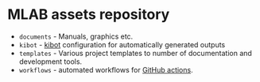 #  MLAB assets repository

 * `documents` - Manuals, graphics etc. 
 * `kibot` - [kibot](https://github.com/INTI-CMNB/KiBot) configuration for automatically generated outputs
 * `templates` - Various project templates to number of documentation and development tools. 
 * `workflows` - automated workflows for [GitHub actions](https://docs.github.com/en/actions). 
